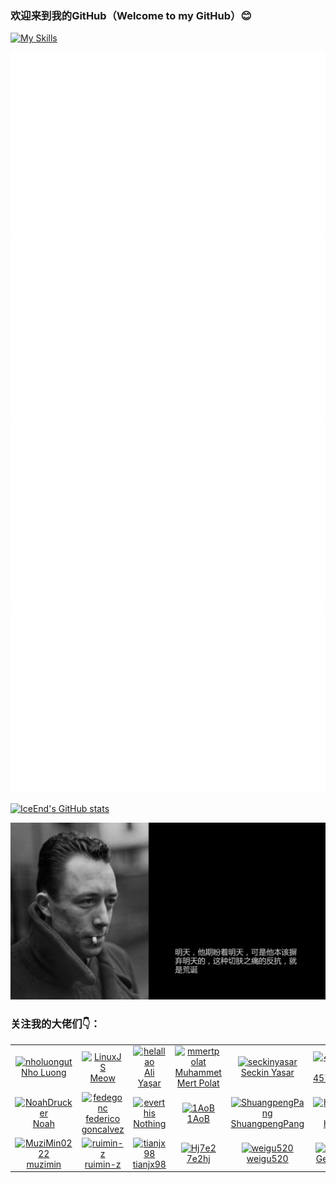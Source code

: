 ### 欢迎来到我的GitHub（Welcome to my GitHub）😊
[![My Skills](https://skillicons.dev/icons?i=java,py,scala,rust,idea,pycharm)](https://skillicons.dev)

![](https://raw.githubusercontent.com/mikusugar/github-stats/master/generated/overview.svg#gh-dark-mode-only)
![](https://raw.githubusercontent.com/mikusugar/github-stats/master/generated/overview.svg#gh-light-mode-only)
![](https://raw.githubusercontent.com/mikusugar/github-stats/master/generated/languages.svg#gh-dark-mode-only)
![](https://raw.githubusercontent.com/mikusugar/github-stats/master/generated/languages.svg#gh-light-mode-only)

[![IceEnd's GitHub stats](https://github-immortality.vercel.app/api?username=mikusugar)](https://github.com/IceEnd)


![tomorrow](img/tomorrow.jpg)
### 关注我的大佬们👇：
<!--ACTION_START_FLAG:github-followers-->
<table>
  <tr>
    <td align="center">
        <a href="https://github.com/nholuongut">
            <img src="https://avatars2.githubusercontent.com/u/58627821" width="100px;" alt="nholuongut"/>
        </a>
        <br />
        <a href="https://github.com/nholuongut">Nho Luong</a>
    </td>
    <td align="center">
        <a href="https://github.com/LinuxJS">
            <img src="https://avatars2.githubusercontent.com/u/193270912" width="100px;" alt="LinuxJS"/>
        </a>
        <br />
        <a href="https://github.com/LinuxJS">Meow</a>
    </td>
    <td align="center">
        <a href="https://github.com/helallao">
            <img src="https://avatars2.githubusercontent.com/u/78656003" width="100px;" alt="helallao"/>
        </a>
        <br />
        <a href="https://github.com/helallao">Ali Yaşar</a>
    </td>
    <td align="center">
        <a href="https://github.com/mmertpolat">
            <img src="https://avatars2.githubusercontent.com/u/24900500" width="100px;" alt="mmertpolat"/>
        </a>
        <br />
        <a href="https://github.com/mmertpolat">Muhammet Mert Polat</a>
    </td>
    <td align="center">
        <a href="https://github.com/seckinyasar">
            <img src="https://avatars2.githubusercontent.com/u/86570205" width="100px;" alt="seckinyasar"/>
        </a>
        <br />
        <a href="https://github.com/seckinyasar">Seckin Yasar</a>
    </td>
    <td align="center">
        <a href="https://github.com/45739847">
            <img src="https://avatars2.githubusercontent.com/u/58578838" width="100px;" alt="45739847"/>
        </a>
        <br />
        <a href="https://github.com/45739847">45739847</a>
    </td>
    <td align="center">
        <a href="https://github.com/XCBA">
            <img src="https://avatars2.githubusercontent.com/u/107749581" width="100px;" alt="XCBA"/>
        </a>
        <br />
        <a href="https://github.com/XCBA">XCBA</a>
    </td>
  </tr>
  <tr>
    <td align="center">
        <a href="https://github.com/NoahDrucker">
            <img src="https://avatars2.githubusercontent.com/u/45659684" width="100px;" alt="NoahDrucker"/>
        </a>
        <br />
        <a href="https://github.com/NoahDrucker">Noah</a>
    </td>
    <td align="center">
        <a href="https://github.com/fedegonc">
            <img src="https://avatars2.githubusercontent.com/u/97002761" width="100px;" alt="fedegonc"/>
        </a>
        <br />
        <a href="https://github.com/fedegonc">federico goncalvez</a>
    </td>
    <td align="center">
        <a href="https://github.com/everthis">
            <img src="https://avatars2.githubusercontent.com/u/3142886" width="100px;" alt="everthis"/>
        </a>
        <br />
        <a href="https://github.com/everthis">Nothing</a>
    </td>
    <td align="center">
        <a href="https://github.com/1AoB">
            <img src="https://avatars2.githubusercontent.com/u/78208268" width="100px;" alt="1AoB"/>
        </a>
        <br />
        <a href="https://github.com/1AoB">1AoB</a>
    </td>
    <td align="center">
        <a href="https://github.com/ShuangpengPang">
            <img src="https://avatars2.githubusercontent.com/u/16634837" width="100px;" alt="ShuangpengPang"/>
        </a>
        <br />
        <a href="https://github.com/ShuangpengPang">ShuangpengPang</a>
    </td>
    <td align="center">
        <a href="https://github.com/haixinsong">
            <img src="https://avatars2.githubusercontent.com/u/28828438" width="100px;" alt="haixinsong"/>
        </a>
        <br />
        <a href="https://github.com/haixinsong">haixin</a>
    </td>
    <td align="center">
        <a href="https://github.com/KrydenZ">
            <img src="https://avatars2.githubusercontent.com/u/77149561" width="100px;" alt="KrydenZ"/>
        </a>
        <br />
        <a href="https://github.com/KrydenZ">KrydenZ</a>
    </td>
  </tr>
  <tr>
    <td align="center">
        <a href="https://github.com/MuziMin0222">
            <img src="https://avatars2.githubusercontent.com/u/40995489" width="100px;" alt="MuziMin0222"/>
        </a>
        <br />
        <a href="https://github.com/MuziMin0222">muzimin</a>
    </td>
    <td align="center">
        <a href="https://github.com/ruimin-z">
            <img src="https://avatars2.githubusercontent.com/u/89897169" width="100px;" alt="ruimin-z"/>
        </a>
        <br />
        <a href="https://github.com/ruimin-z">ruimin-z</a>
    </td>
    <td align="center">
        <a href="https://github.com/tianjx98">
            <img src="https://avatars2.githubusercontent.com/u/41153654" width="100px;" alt="tianjx98"/>
        </a>
        <br />
        <a href="https://github.com/tianjx98">tianjx98</a>
    </td>
    <td align="center">
        <a href="https://github.com/Hj7e2">
            <img src="https://avatars2.githubusercontent.com/u/52975682" width="100px;" alt="Hj7e2"/>
        </a>
        <br />
        <a href="https://github.com/Hj7e2">7e2hj</a>
    </td>
    <td align="center">
        <a href="https://github.com/weigu520">
            <img src="https://avatars2.githubusercontent.com/u/54529611" width="100px;" alt="weigu520"/>
        </a>
        <br />
        <a href="https://github.com/weigu520">weigu520</a>
    </td>
    <td align="center">
        <a href="https://github.com/IridaGX">
            <img src="https://avatars2.githubusercontent.com/u/46854523" width="100px;" alt="IridaGX"/>
        </a>
        <br />
        <a href="https://github.com/IridaGX">Genesect</a>
    </td>
    <td align="center">
        <a href="https://github.com/RM-66">
            <img src="https://avatars2.githubusercontent.com/u/62274807" width="100px;" alt="RM-66"/>
        </a>
        <br />
        <a href="https://github.com/RM-66">Ruimin </a>
    </td>
  </tr>
</table>
<!--ACTION_END_FLAG:github-followers-->
